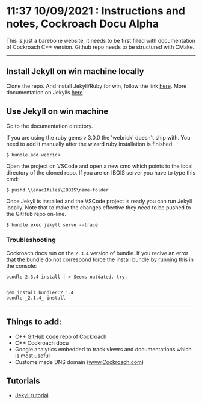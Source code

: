 # 11:37 10/09/2021 : Instructions and notes, Cockroach Docu Alpha

This is just a barebone website, it needs to be first filled with documentation of Cockroach C++ version. Github repo needs to be structured with CMake.

---

## Install Jekyll on win machine locally

Clone the repo. And install Jekyll/Ruby for win, follow the link [here](https://jekyllrb.com/docs/installation/windows/). More documentation on Jekylls [here](https://www.youtube.com/watch?v=EvYs1idcGnM&list=PLWzwUIYZpnJuT0sH4BN56P5oWTdHJiTNq&index=1)

## Use Jekyll on win machine

Go to the documentation directory.

If you are using the ruby gems v 3.0.0 the 'webrick' doesn't ship with. You need to add it manually after the wizard ruby installation is finished:

```console
$ bundle add webrick
```

Open the project on VSCode and open a new cmd which points to the local directory of the cloned repo. If you are on IBOIS server you have to type this cmd:

```console
$ pushd \\enac1files\IBOIS\name-folder
```

Once Jekyll is installed and the VSCode project is ready you can run Jekyll locally. Note that to make the changes effective they need to be pushed to the GitHub repo on-line.

```console
$ bundle exec jekyll serve --trace
```

### Troubleshooting
Cockroach docs run on the `2.3.4` version of bundle. If you recive an error that the bundle do not correspond force the install bundle by running this in the console:
```console
bundle 2.3.4 install |-> Seems outdated. try:
```
```console

gem install bundler:2.1.4
bundle _2.1.4_ install

```
---

## Things to add:
- C++ GitHub code repo of Cockroach
- C++ Cockroach docu
- Google analytics embedded to track viewrs and documentations which is most useful
- Custome made DNS domain (www.Cockroach.com)

## Tutorials
- [Jekyll tutorial](https://www.youtube.com/watch?v=EvYs1idcGnM&list=PLWzwUIYZpnJuT0sH4BN56P5oWTdHJiTNq&index=1)
